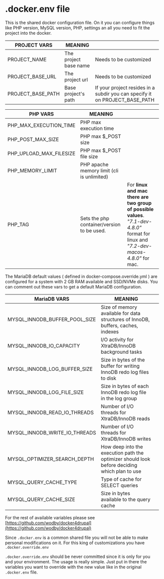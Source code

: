# .docker.env file

This is the shared docker configuration file. On it you can configure things like PHP version, MySQL version, PHP, settings an all you need to fit the project into the docker.

| PROJECT VARS                      | MEANING                                    | |
|--------------------------|--------------------------------------------|--------------------------------------------------------------------------------------------|
| PROJECT_NAME             | The project base name                      | Needs to be customized                                                                     |
| PROJECT_BASE_URL         | The project url                            | Needs to be customized                                                                     |
| PROJECT_BASE_PATH        | Base project's path                        | If your project resides in a subdir you can specify it on PROJECT_BASE_PATH                |

| PHP VARS                      | MEANING                                    | |
|--------------------------|--------------------------------------------|--------------------------------------------------------------------------------------------|
| PHP_MAX_EXECUTION_TIME   | PHP max execution time                     | |
| PHP_POST_MAX_SIZE        | PHP max $_POST size                        | |
| PHP_UPLOAD_MAX_FILESIZE  | PHP max $_POST file size                   | |
| PHP_MEMORY_LIMIT         | PHP apache memory limit (cli is unlimited) | |
| PHP_TAG                  | Sets the php container/version to be used. | For **linux and mac there are two group of possible values**. *"7.1-dev-4.8.0"* format for linux and *"7.2-dev-macos-4.8.0"* for mac.|

The MariaDB default values ( defined in docker-compose.override.yml ) are configured for a system with 2 GB RAM available and SSD/NVMe disks. You can comment out these vars to get a default MariaDB configuration.

| MariaDB VARS                      | MEANING                                    | |
|--------------------------|--------------------------------------------|--------------------------------------------------------------------------------------------|
| MYSQL_INNODB_BUFFER_POOL_SIZE    | Size of memory available for data structures of InnoDB, buffers, caches, indexes |               |
| MYSQL_INNODB_IO_CAPACITY         | I/O activity for XtraDB/InnoDB background tasks                            |                             |
| MYSQL_INNODB_LOG_BUFFER_SIZE         | Size in bytes of the buffer for writing InnoDB redo log files to disk  |                              |
| MYSQL_INNODB_LOG_FILE_SIZE         | Size in bytes of each InnoDB redo log file in the log group              |                              |
| MYSQL_INNODB_READ_IO_THREADS         | Number of I/O threads for XtraDB/InnoDB reads                          |                              |
| MYSQL_INNODB_WRITE_IO_THREADS         | Number of I/O threads for XtraDB/InnoDB writes                        |                              |
| MYSQL_OPTIMIZER_SEARCH_DEPTH         | How deep into the execution path the optimizer should look before deciding which plan to use  | |
| MYSQL_QUERY_CACHE_TYPE         | Type of cache for SELECT queries                          |                                                 |
| MYSQL_QUERY_CACHE_SIZE         | Size in bytes available to the query cache              |                                                   |

For the rest of available variables please see  [https://github.com/wodby/docker4drupal](https://github.com/wodby/docker4drupal)

Since `.docker.env` is a common shared file you will not be able to make personal modifications on it. For this king of customizations you have `.docker.override.env`  

`.docker.override.env` should be never committed since it is only for you and your environment. The usage is really simple. Just put in there the variables you want to override with the new value like in the original `.docker.env` file.

